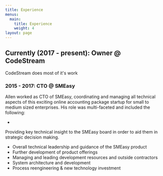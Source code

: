 ```yaml
---
title: Experience
menus:
  main:
    title: Experience
    weight: 4
layout: page
---
```

## Currently (2017 - present): Owner @ CodeStream

CodeStream does most of it's work

### 2015 - 2017: CTO @ SMEasy

Allen worked as CTO of SMEasy, coordinating and managing all technical aspects of this exciting online accounting package startup for small to medium sized enterprises. His role was multi-faceted and included the following:

* Providing key technical insight to the SMEasy board in order to aid them in strategic decision making.
* Overall technical leadership and guidance of the SMEasy product
* Further development of product offerings
* Managing and leading development resources and outside contractors
* System architecture and development
* Process reengineering & new technology investment
